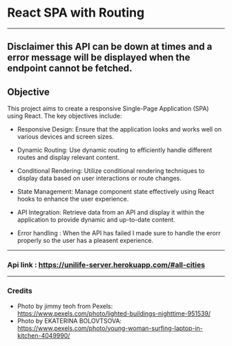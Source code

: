 # React SPA with Routing 
---
## Disclaimer this API can be down at times and a error message will be displayed when the endpoint cannot be fetched. 
## Objective
This project aims to create a responsive Single-Page Application (SPA) using React. The key objectives include:

* Responsive Design: Ensure that the application looks and works well on various devices and screen sizes.

* Dynamic Routing: Use dynamic routing to efficiently handle different routes and display relevant content.

* Conditional Rendering: Utilize conditional rendering techniques to display data based on user interactions or route changes.

* State Management: Manage component state effectively using React hooks to enhance the user experience.

* API Integration: Retrieve data from an API and display it within the application to provide dynamic and up-to-date content.

* Error handling : When the API has failed I made sure to handle the erorr properly so the user has a pleasent experience. 
---
### Api link : https://unilife-server.herokuapp.com/#all-cities

---
### Credits 
* Photo by jimmy teoh from Pexels: https://www.pexels.com/photo/lighted-buildings-nighttime-951539/
* Photo by EKATERINA  BOLOVTSOVA: https://www.pexels.com/photo/young-woman-surfing-laptop-in-kitchen-4049990/